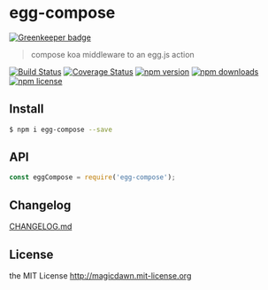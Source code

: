 # egg-compose

[![Greenkeeper badge](https://badges.greenkeeper.io/magicdawn/egg-compose.svg)](https://greenkeeper.io/)
> compose koa middleware to an egg.js action

[![Build Status](https://img.shields.io/travis/magicdawn/egg-compose.svg?style=flat-square)](https://travis-ci.org/magicdawn/egg-compose)
[![Coverage Status](https://img.shields.io/codecov/c/github/magicdawn/egg-compose.svg?style=flat-square)](https://codecov.io/gh/magicdawn/egg-compose)
[![npm version](https://img.shields.io/npm/v/egg-compose.svg?style=flat-square)](https://www.npmjs.com/package/egg-compose)
[![npm downloads](https://img.shields.io/npm/dm/egg-compose.svg?style=flat-square)](https://www.npmjs.com/package/egg-compose)
[![npm license](https://img.shields.io/npm/l/egg-compose.svg?style=flat-square)](http://magicdawn.mit-license.org)

## Install
```sh
$ npm i egg-compose --save
```

## API
```js
const eggCompose = require('egg-compose');
```

## Changelog
[CHANGELOG.md](CHANGELOG.md)

## License
the MIT License http://magicdawn.mit-license.org